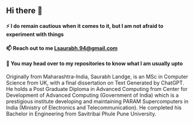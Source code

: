 ## Hi there 👋

#### ⚡  I do remain cautious when it comes to it, but I am not afraid to experiment with things
#### 📫  Reach out to me Lsaurabh.94@gmail.com
#### 💬  You may head over to my repositories to know what I am usually upto

Originally from Maharashtra-India, Saurabh Landge, is an MSc in Computer Science from UK, with a final dissertation on Text Generated by ChatGPT. He holds a Post Graduate Diploma in Advanced Computing from Center for Development of Advanced Computing (Government of India) which is a prestigious institute developing and maintaining PARAM Supercomputers in India (Ministry of Electronics and Telecommunication). He completed his Bachelor in Engineering from Savitribai Phule Pune University.


<!--
**saurabhLandge/saurabhLandge** is a ✨ _special_ ✨ repository because its `README.md` (this file) appears on your GitHub profile.

Here are some ideas to get you started:

- 🔭 I’m currently working on ...
- 🌱 I’m currently learning ...
- 👯 I’m looking to collaborate on ...
- 🤔 I’m looking for help with ...
- 💬 Ask me about ...
- 📫 How to reach me: ...
- 😄 Pronouns: ...
- ⚡ Fun fact: ...
-->
